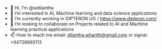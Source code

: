 - 👋 Hi, I’m @wdilantha
- 👀 I’m interested in AI, Machine learning and data science applications
- 🌱 I’m currently working in DIPTERON UG / https://www.dipteron.com/
- 💞️ I’m looking to collaborate on Projects related to AI and Machine learning practical applications 
- 📫 How to reach me email: dilantha.wharith@gmail.com or signal: +94728665113

<!---
wdilantha/wdilantha is a ✨ special ✨ repository because its `README.md` (this file) appears on your GitHub profile.
You can click the Preview link to take a look at your changes.
--->
